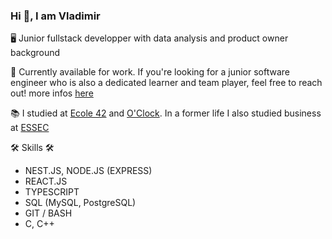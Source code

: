 ### Hi 👋, I am Vladimir
🖥️ Junior fullstack developper with data analysis and product owner background

💼 Currently available for work. If you're looking for a junior software engineer who is also a dedicated learner and team player, feel free to reach out! more infos [here](https://www.linkedin.com/in/vladimir-nafissi-45434a63/)

📚 I studied at [Ecole 42](https://42.fr/) and [O'Clock](https://oclock.io/formations/developpeur-web-fullstack-javascript). In a former life I also studied business at [ESSEC](https://www.essec.edu/fr/programme/grande-ecole/grande-ecole-concours/)

🛠 Skills 🛠
- NEST.JS, NODE.JS (EXPRESS)
- REACT.JS
- TYPESCRIPT
- SQL (MySQL, PostgreSQL)
- GIT / BASH
- C, C++
